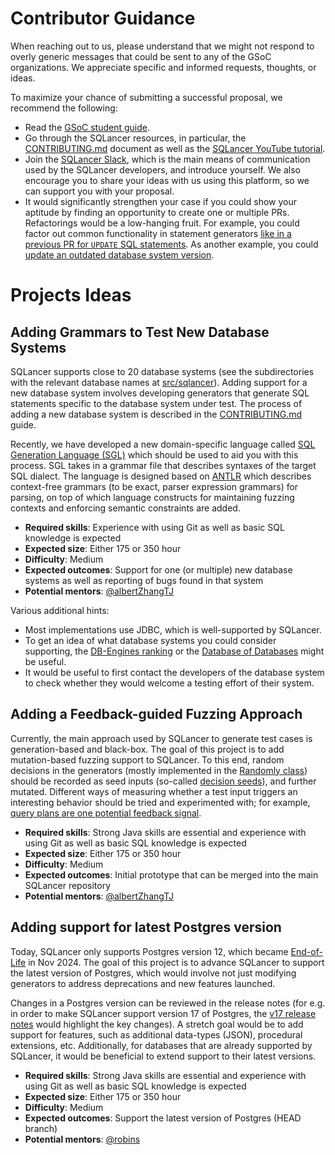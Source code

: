 # Contributor Guidance

When reaching out to us, please understand that we might not respond to overly generic messages that could be sent to any of the GSoC organizations. We appreciate specific and informed requests, thoughts, or ideas.

To maximize your chance of submitting a successful proposal, we recommend the following:
* Read the [GSoC student guide](https://google.github.io/gsocguides/student/).
* Go through the SQLancer resources, in particular, the [CONTRIBUTING.md](https://github.com/sqlancer/sqlancer/blob/master/CONTRIBUTING.md) document as well as the [SQLancer YouTube tutorial](https://www.youtube.com/playlist?list=PLm7ofmclym1E2LwBeSer_AAhzBSxBYDci).
* Join the [SQLancer Slack](https://join.slack.com/t/sqlancer/shared_invite/zt-eozrcao4-ieG29w1LNaBDMF7OB_~ACg), which is the main means of communication used by the SQLancer developers, and introduce yourself. We also encourage you to share your ideas with us using this platform, so we can support you with your proposal.
* It would significantly strengthen your case if you could show your aptitude by finding an opportunity to create one or multiple PRs. Refactorings would be a low-hanging fruit. For example, you could factor out common functionality in statement generators [like in a previous PR for `UPDATE` SQL statements](https://github.com/sqlancer/sqlancer/pull/662). As another example, you could [update an outdated database system version](https://github.com/sqlancer/sqlancer/blob/main/README.md#faq).

# Projects Ideas

## Adding Grammars to Test New Database Systems

SQLancer supports close to 20 database systems (see the subdirectories with the relevant database names at [src/sqlancer](https://github.com/sqlancer/sqlancer/tree/master/src/sqlancer)). Adding support for a new database system involves developing generators that generate SQL statements specific to the database system under test. The process of adding a new database system is described in the [CONTRIBUTING.md](https://github.com/sqlancer/sqlancer/blob/master/CONTRIBUTING.md#implementing-support-for-a-new-dbms) guide.

Recently, we have developed a new domain-specific language called [SQL Generation Language (SGL)](https://github.com/albertZhangTJ/sqlancer-lancerfuzz/tree/grammar_optimization/src/lancerfuzz) which should be used to aid you with this process. SGL takes in a grammar file that describes syntaxes of the target SQL dialect. The language is designed based on [ANTLR](antlr.org) which describes context-free grammars (to be exact, parser expression grammars) for parsing, on top of which language constructs for maintaining fuzzing contexts and enforcing semantic constraints are added. 

* **Required skills**: Experience with using Git as well as basic SQL knowledge is expected
* **Expected size**: Either 175 or 350 hour
* **Difficulty**: Medium
* **Expected outcomes**: Support for one (or multiple) new database systems as well as reporting of bugs found in that system
* **Potential mentors**: [@albertZhangTJ](https://github.com/albertZhangTJ)

Various additional hints:

* Most implementations use JDBC, which is well-supported by SQLancer.
* To get an idea of what database systems you could consider supporting, the [DB-Engines ranking](https://db-engines.com/en/ranking/relational+dbms) or the [Database of Databases](https://dbdb.io/) might be useful.
* It would be useful to first contact the developers of the database system to check whether they would welcome a testing effort of their system.

## Adding a Feedback-guided Fuzzing Approach

Currently, the main approach used by SQLancer to generate test cases is generation-based and black-box. The goal of this project is to add mutation-based fuzzing support to SQLancer. To this end, random decisions in the generators (mostly implemented in the [Randomly class](https://github.com/sqlancer/sqlancer/blob/8f4966a1b67dff22951f2bf3e0a02ad301fb86f1/src/sqlancer/Randomly.java)) should be recorded as seed inputs (so-called [decision seeds](https://arxiv.org/pdf/2109.11277)), and further mutated. Different ways of measuring whether a test input triggers an interesting behavior should be tried and experimented with; for example, [query plans are one potential feedback signal](https://arxiv.org/pdf/2312.17510).

* **Required skills**: Strong Java skills are essential and experience with using Git as well as basic SQL knowledge is expected
* **Expected size**: Either 175 or 350 hour
* **Difficulty**: Medium
* **Expected outcomes**: Initial prototype that can be merged into the main SQLancer repository
* **Potential mentors**: [@albertZhangTJ](https://github.com/albertZhangTJ)

## Adding support for latest Postgres version

Today, SQLancer only supports Postgres version 12, which became [End-of-Life](https://www.postgresql.org/support/versioning/) in Nov 2024. The goal of this project is to advance SQLancer to support the latest version of Postgres, which would involve not just modifying generators to address deprecations and new features launched.

Changes in a Postgres version can be reviewed in the release notes (for e.g. in order to make SQLancer support version 17 of Postgres, the [v17 release notes](https://www.postgresql.org/docs/release/17.0/) would highlight the key changes). A stretch goal would be to add support for features, such as additional data-types (JSON), procedural extensions, etc. Additionally, for databases that are already supported by SQLancer, it would be beneficial to extend support to their latest versions.

- **Required skills**: Strong Java skills are essential and experience with using Git as well as basic SQL knowledge is expected
- **Expected size**: Either 175 or 350 hour
- **Difficulty**: Medium
- **Expected outcomes**: Support the latest version of Postgres (HEAD branch)
- **Potential mentors**: [@robins](https://github.com/robins)
